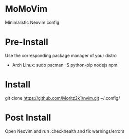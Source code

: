 # MoMoVim
Minimalistic Neovim config

# Pre-Install
Use the corresponding package manager of your distro

- Arch Linux:
sudo pacman -S python-pip nodejs npm

# Install
git clone https://github.com/Moritz2k1/nvim.git ~/.config/

# Post Install
Open Neovim and run :checkhealth and fix warnings/errors
